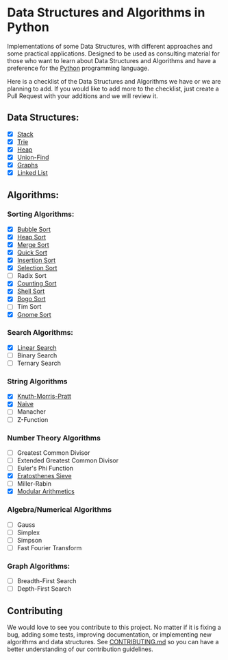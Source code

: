 # Data Structures and Algorithms in Python

Implementations of some Data Structures, with different approaches and some
practical applications. Designed to be used as consulting material for those who want to learn about Data Structures and Algorithms and have a preference for the [Python](https://www.python.org/) programming language.

Here is a checklist of the Data Structures and Algorithms we have or we are planning to add. If you would like to add more to the checklist, just create a Pull Request with your additions and we will review it.

## Data Structures:

- [x] [Stack](./data_structures/stack/implementation.py)
- [x] [Trie](./data_structures/trie/implementation.py)
- [x] [Heap](./data_structures/heap/implementation.py)
- [x] [Union-Find](./data_structures/union_find/implementation.py)
- [x] [Graphs](./data_structures/graphs/implementation.py)
- [x] [Linked List](./data_structures/linked_list/implementation.py)

## Algorithms:

### Sorting Algorithms:

- [x] [Bubble Sort](./algorithms/sorting/bubblesort.py)
- [x] [Heap Sort](./algorithms/sorting/heapsort.py)
- [x] [Merge Sort](./algorithms/sorting/mergesort.py)
- [x] [Quick Sort](./algorithms/sorting/quicksort.py)
- [x] [Insertion Sort](./algorithms/sorting/insertionsort.py)
- [x] [Selection Sort](./algorithms/sorting/selectionsort.py)
- [ ] Radix Sort
- [x] [Counting Sort](./algorithms/sorting/counting_sort.py)
- [x] [Shell Sort](./algorithms/sorting/shell_sort.py)
- [x] [Bogo Sort](./algorithms/sorting/bogo_sort.py)
- [ ] Tim Sort
- [x] [Gnome Sort](./algorithms/sorting/gnome_sort.py)

### Search Algorithms:

- [x] [Linear Search](./algorithms/searching/linear_search.py)
- [ ] Binary Search
- [ ] Ternary Search

### String Algorithms

- [x] [Knuth-Morris-Pratt](./algorithms/strings/kmp.py)
- [x] [Naive](./algorithms/strings/naive.py)
- [ ] Manacher
- [ ] Z-Function

### Number Theory Algorithms

- [ ] Greatest Common Divisor
- [ ] Extended Greatest Common Divisor
- [ ] Euler's Phi Function
- [x] [Eratosthenes Sieve](./algorithms/number_theory/eratosthenes_sieve.py)
- [ ] Miller-Rabin
- [x] [Modular Arithmetics](./algorithms/number_theory/modular_arithmetics.py)

### Algebra/Numerical Algorithms

- [ ] Gauss
- [ ] Simplex
- [ ] Simpson
- [ ] Fast Fourier Transform

### Graph Algorithms:

- [ ] Breadth-First Search
- [ ] Depth-First Search

## Contributing

We would love to see you contribute to this project. No matter if it is fixing a bug, adding some tests, improving documentation, or implementing new algorithms and data structures. See [CONTRIBUTING.md](./CONTRIBUTING.md) so you can have a better understanding of our contribution guidelines.
